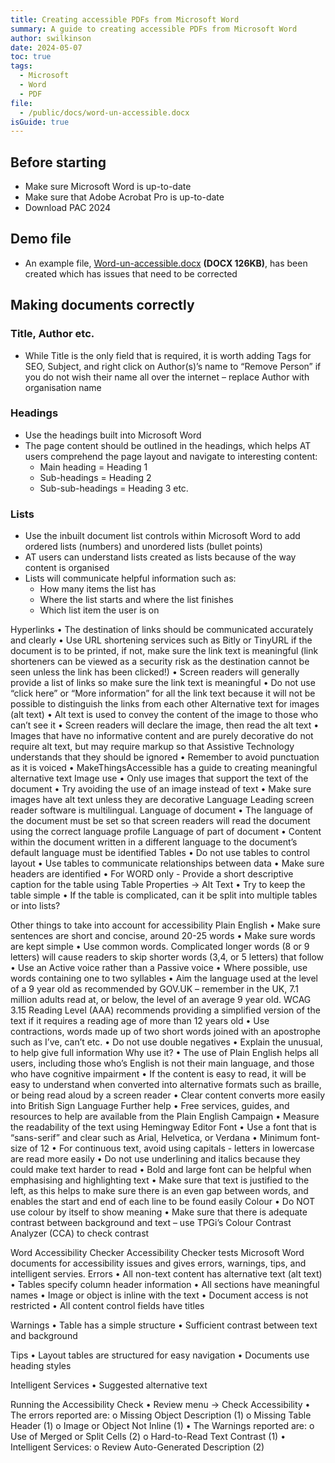 ```yaml
---
title: Creating accessible PDFs from Microsoft Word
summary: A guide to creating accessible PDFs from Microsoft Word
author: swilkinson
date: 2024-05-07
toc: true
tags:
  - Microsoft
  - Word
  - PDF
file:
  - /public/docs/word-un-accessible.docx
isGuide: true
---
```

## Before starting

* Make sure Microsoft Word is up-to-date
* Make sure that Adobe Acrobat Pro is up-to-date
* Download PAC 2024

## Demo file

* An example file, [Word-un-accessible.docx](/public/docs/word-un-accessible.docx) **(DOCX 126KB)**, has been created which has issues that need to be corrected

## Making documents correctly

### Title, Author etc.

* While Title is the only field that is required, it is worth adding Tags for SEO, Subject, and right click on Author(s)’s name to “Remove Person” if you do not wish their name all over the internet – replace Author with organisation name

### Headings

* Use the headings built into Microsoft Word
* The page content should be outlined in the headings, which helps AT users comprehend the page layout and navigate to interesting content:
   * Main heading = Heading 1
   * Sub-headings = Heading 2
   * Sub-sub-headings = Heading 3 etc.

### Lists

* Use the inbuilt document list controls within Microsoft Word to add ordered lists (numbers) and unordered lists (bullet points)
* AT users can understand lists created as lists because of the way content is organised
* Lists will communicate helpful information such as:
   * How many items the list has
   * Where the list starts and where the list finishes
   * Which list item the user is on

Hyperlinks
•	The destination of links should be communicated accurately and clearly
•	Use URL shortening services such as Bitly or TinyURL if the document is to be printed, if not, make sure the link text is meaningful (link shorteners can be viewed as a security risk as the destination cannot be seen unless the link has been clicked!)
•	Screen readers will generally provide a list of links so make sure the link text is meaningful
•	Do not use “click here” or “More information” for all the link text because it will not be possible to distinguish the links from each other
Alternative text for images (alt text)
•	Alt text is used to convey the content of the image to those who can’t see it
•	Screen readers will declare the image, then read the alt text
•	Images that have no informative content and are purely decorative do not require alt text, but may require markup so that Assistive Technology understands that they should be ignored
•	Remember to avoid punctuation as it is voiced
•	MakeThingsAccessible has a guide to creating meaningful alternative text
Image use
•	Only use images that support the text of the document
•	Try avoiding the use of an image instead of text
•	Make sure images have alt text unless they are decorative
Language
Leading screen reader software is multilingual.
Language of document
•	The language of the document must be set so that screen readers will read the document using the correct language profile
Language of part of document
•	Content within the document written in a different language to the document’s default language must be identified
Tables
•	Do not use tables to control layout
•	Use tables to communicate relationships between data
•	Make sure headers are identified
•	For WORD only - Provide a short descriptive caption for the table using Table Properties -> Alt Text
•	Try to keep the table simple
•	If the table is complicated, can it be split into multiple tables or into lists?

Other things to take into account for accessibility 
Plain English
•	Make sure sentences are short and concise, around 20-25 words
•	Make sure words are kept simple
•	Use common words. Complicated longer words (8 or 9 letters) will cause readers to skip shorter words (3,4, or 5 letters) that follow
•	Use an Active voice rather than a Passive voice
•	Where possible, use words containing one to two syllables
•	Aim the language used at the level of a 9 year old as recommended by GOV.UK – remember in the UK, 7.1 million adults read at, or below, the level of an average 9 year old. WCAG 3.15 Reading Level (AAA) recommends providing a simplified version of the text if it requires a reading age of more than 12 years old
•	Use contractions, words made up of two short words joined with an apostrophe such as I’ve, can’t etc.
•	Do not use double negatives
•	Explain the unusual, to help give full information
Why use it?
•	The use of Plain English helps all users, including those who’s English is not their main language, and those who have cognitive impairment
•	If the content is easy to read, it will be easy to understand when converted into alternative formats such as braille, or being read aloud by a screen reader
•	Clear content converts more easily into British Sign Language
Further help
•	Free services, guides, and resources to help are available from the Plain English Campaign
•	Measure the readability of the text using Hemingway Editor
Font
•	Use a font that is “sans-serif” and clear such as Arial, Helvetica, or Verdana
•	Minimum font-size of 12
•	For continuous text, avoid using capitals - letters in lowercase are read more easily
•	Do not use underlining and italics because they could make text harder to read
•	Bold and large font can be helpful when emphasising and highlighting text
•	Make sure that text is justified to the left, as this helps to make sure there is an even gap between words, and enables the start and end of each line to be found easily
Colour
•	Do NOT use colour by itself to show meaning
•	Make sure that there is adequate contrast between background and text – use TPGi’s Colour Contrast Analyzer (CCA) to check contrast

Word Accessibility Checker
Accessibility Checker tests Microsoft Word documents for accessibility issues and gives errors, warnings, tips, and intelligent servies.
Errors
•	All non-text content has alternative text (alt text)
•	Tables specify column header information
•	All sections have meaningful names
•	Image or object is inline with the text
•	Document access is not restricted
•	All content control fields have titles

Warnings
•	Table has a simple structure
•	Sufficient contrast between text and background

Tips
•	Layout tables are structured for easy navigation
•	Documents use heading styles

Intelligent Services
•	Suggested alternative text

Running the Accessibility Check
•	Review menu -> Check Accessibility 
•	The errors reported are:
o	Missing Object Description (1)
o	Missing Table Header (1)
o	Image or Object Not Inline (1)
•	The Warnings reported are:
o	Use of Merged or Split Cells (2)
o	Hard-to-Read Text Contrast (1)
•	Intelligent Services:
o	Review Auto-Generated Description (2)
